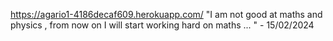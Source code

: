 https://agario1-4186decaf609.herokuapp.com/
"I am not good at maths and physics , from now on I will start working hard on maths ... " - 15/02/2024
